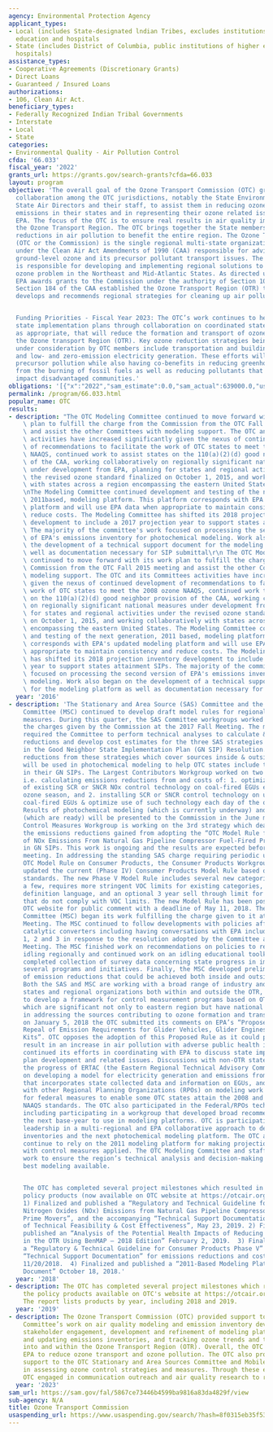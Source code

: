 ```yaml
---
agency: Environmental Protection Agency
applicant_types:
- Local (includes State-designated lndian Tribes, excludes institutions of higher
  education and hospitals
- State (includes District of Columbia, public institutions of higher education and
  hospitals)
assistance_types:
- Cooperative Agreements (Discretionary Grants)
- Direct Loans
- Guaranteed / Insured Loans
authorizations:
- 106, Clean Air Act.
beneficiary_types:
- Federally Recognized Indian Tribal Governments
- Interstate
- Local
- State
categories:
- Environmental Quality - Air Pollution Control
cfda: '66.033'
fiscal_year: '2022'
grants_url: https://grants.gov/search-grants?cfda=66.033
layout: program
objective: 'The overall goal of the Ozone Transport Commission (OTC) grant is to facilitate
  collaboration among the OTC jurisdictions, notably the State Environmental Commissioners/Secretaries,
  State Air Directors and their staff, to assist them in reducing ozone precursor
  emissions in their states and in representing their ozone related issues to the
  EPA. The focus of the OTC is to ensure real results in air quality improvement in
  the Ozone Transport Region. The OTC brings together the State members to coordinate
  reductions in air pollution to benefit the entire region. The Ozone Transport Commission
  (OTC or the Commission) is the single regional multi-state organization created
  under the Clean Air Act Amendments of 1990 (CAA) responsible for advising EPA on
  ground-level ozone and its precursor pollutant transport issues. The Commission
  is responsible for developing and implementing regional solutions to the ground-level
  ozone problem in the Northeast and Mid-Atlantic States. As directed under the CAA,
  EPA awards grants to the Commission under the authority of Section 106 of the CAA.
  Section 184 of the CAA established the Ozone Transport Region (OTR) that, by law,
  develops and recommends regional strategies for cleaning up air pollution.


  Funding Priorities - Fiscal Year 2023: The OTC’s work continues to help states develop
  state implementation plans through collaboration on coordinated state-level controls,
  as appropriate, that will reduce the formation and transport of ozone into and within
  the Ozone transport Region (OTR). Key ozone reduction strategies being pursued or
  under consideration by OTC members include transportation and building electrification,
  and low- and zero-emission electricity generation. These efforts will reduce ozone
  precursor pollution while also having co-benefits in reducing greenhouse gas emissions
  from the burning of fossil fuels as well as reducing pollutants that disproportionately
  impact disadvantaged communities.'
obligations: '[{"x":"2022","sam_estimate":0.0,"sam_actual":639000.0,"usa_spending_actual":0.0},{"x":"2023","sam_estimate":639000.0,"sam_actual":0.0,"usa_spending_actual":1278000.0},{"x":"2024","sam_estimate":700000.0,"sam_actual":0.0,"usa_spending_actual":0.0}]'
permalink: /program/66.033.html
popular_name: OTC
results:
- description: "The OTC Modeling Committee continued to move forward with its work\
    \ plan to fulfill the charge from the Commission from the OTC Fall 2015 meeting\
    \ and assist the other Committees with modeling support. The OTC and its Committees\
    \ activities have increased significantly given the nexus of continued development\
    \ of recommendations to facilitate the work of OTC states to meet the 2008 ozone\
    \ NAAQS, continued work to assist states on the 110(a)(2)(d) good neighbor provision\
    \ of the CAA, working collaboratively on regionally significant national measures\
    \ under development from EPA, planning for states and regional activities under\
    \ the revised ozone standard finalized on October 1, 2015, and working collaboratively\
    \ with states across a region encompassing the eastern United States.\r\n\r\n\r\
    \nThe Modeling Committee continued development and testing of the next generation,\
    \ 2011based, modeling platform. This platform corresponds with EPA's updated modeling\
    \ platform and will use EPA data when appropriate to maintain consistency and\
    \ reduce costs. The Modeling Committee has shifted its 2018 projection inventory\
    \ development to include a 2017 projection year to support states attainment SIPs.\
    \ The majority of the committee's work focused on processing the second version\
    \ of EPA's emissions inventory for photochemical modeling. Work also began on\
    \ the development of a technical support document for the modeling platform as\
    \ well as documentation necessary for SIP submittal\r\n The OTC Modeling Committee\
    \ continued to move forward with its work plan to fulfill the charge from the\
    \ Commission from the OTC Fall 2015 meeting and assist the other Committees with\
    \ modeling support. The OTC and its Committees activities have increased significantly\
    \ given the nexus of continued development of recommendations to facilitate the\
    \ work of OTC states to meet the 2008 ozone NAAQS, continued work to assist states\
    \ on the 110(a)(2)(d) good neighbor provision of the CAA, working collaboratively\
    \ on regionally significant national measures under development from EPA, planning\
    \ for states and regional activities under the revised ozone standard finalized\
    \ on October 1, 2015, and working collaboratively with states across a region\
    \ encompassing the eastern United States. The Modeling Committee continued development\
    \ and testing of the next generation, 2011 based, modeling platform. This platform\
    \ corresponds with EPA's updated modeling platform and will use EPA data when\
    \ appropriate to maintain consistency and reduce costs. The Modeling Committee\
    \ has shifted its 2018 projection inventory development to include a 2017 projection\
    \ year to support states attainment SIPs. The majority of the committee's work\
    \ focused on processing the second version of EPA's emissions inventory for photochemical\
    \ modeling. Work also began on the development of a technical support document\
    \ for the modeling platform as well as documentation necessary for SIP submittal."
  year: '2016'
- description: 'The Stationary and Area Source (SAS) Committee and the Mobile Source
    Committee (MSC) continued to develop draft model rules for regional ozone control
    measures. During this quarter, the SAS Committee workgroups worked on addressing
    the charges given by the Commission at the 2017 Fall Meeting. The main charge
    required the Committee to perform technical analyses to calculate & document emissions
    reductions and develop cost estimates for the three SAS strategies formalized
    in the Good Neighbor State Implementation Plan (GN SIP) Resolution. The emissions
    reductions from these strategies which cover sources inside & outside of the OTR
    will be used in photochemical modeling to help OTC states include these measures
    in their GN SIPs. The Largest Contributors Workgroup worked on two of these strategies,
    i.e. calculating emissions reductions from and costs of: 1. optimizing the use
    of existing SCR or SNCR NOx control technology on coal-fired EGUs each day of
    ozone season, and 2. installing SCR or SNCR control technology on uncontrolled
    coal-fired EGUs & optimize use of such technology each day of the ozone season.
    Results of photochemical modeling (which is currently underway) and cost estimates
    (which are ready) will be presented to the Commission in the June meeting. The
    Control Measures Workgroup is working on the 3rd strategy which deals with calculating
    the emissions reductions gained from adopting the “OTC Model Rule for Control
    of NOx Emissions From Natural Gas Pipeline Compressor Fuel-Fired Prime Movers”
    in GN SIPs. This work is ongoing and the results are expected before the June
    meeting. In addressing the standing SAS charge requiring periodic updates of the
    OTC Model Rule on Consumer Products, the Consumer Products Workgroup revised and
    updated the current (Phase IV) Consumer Products Model Rule based on California
    standards. The new Phase V Model Rule includes several new categories, excludes
    a few, requires more stringent VOC limits for existing categories, has revised
    definition language, and an optional 3 year sell through limit for existing products
    that do not comply with VOC limits. The new Model Rule has been posted on the
    OTC website for public comment with a deadline of May 11, 2018. The Mobile Source
    Committee (MSC) began its work fulfilling the charge given to it at 2017 Fall
    Meeting. The MSC continued to follow developments with policies affecting aftermarket
    catalytic converters including having conversations with EPA including Regions
    1, 2 and 3 in response to the resolution adopted by the Committee at the Spring
    Meeting. The MSC finished work on recommendations on policies to reduce vehicle
    idling regionally and continued work on an idling educational toolkit. The MSC
    completed collection of survey data concerning state progress in implementing
    several programs and initiatives. Finally, the MSC developed preliminary estimates
    of emission reductions that could be achieved both inside and outside the OTR.
    Both the SAS and MSC are working with a broad range of industry and other stakeholders,
    states and regional organizations both within and outside the OTR, and EPA offices
    to develop a framework for control measurement programs based on OTC Model Rules
    which are significant not only to eastern region but have national applicability
    in addressing the sources contributing to ozone formation and transport. In addition,
    on January 5, 2018 the OTC submitted its comments on EPA’s “Proposed Rule on the
    Repeal of Emission Requirements for Glider Vehicles, Glider Engines, and Glider
    Kits”. OTC opposes the adoption of this Proposed Rule as it could potentially
    result in an increase in air pollution with adverse public health impacts. OTC
    continued its efforts in coordinating with EPA to discuss state implementation
    plan development and related issues. Discussions with non-OTR states included
    the progress of ERTAC (the Eastern Regional Technical Advisory Committee) focused
    on developing a model for electricity generation and emissions from EGUs, a tool
    that incorporates state collected data and information on EGUs, and how to coordinate
    with other Regional Planning Organizations (RPOs) on modeling work and the need
    for federal measures to enable some OTC states attain the 2008 and the 2015 Ozone
    NAAQS standards. The OTC also participated in the Federal/RPOs technical collaborative
    including participating in a workgroup that developed broad recommendations for
    the next base-year to use in modeling platforms. OTC is participating and providing
    leadership in a multi-regional and EPA collaborative approach to develop emissions
    inventories and the next photochemical modeling platform. The OTC and other states
    continue to rely on the 2011 modeling platform for making projections, particularly
    with control measures applied. The OTC Modeling Committee and staff provide critical
    work to ensure the region’s technical analysis and decision-making are using the
    best modeling available.


    The OTC has completed several project milestones which resulted in the following
    policy products (now available on OTC website at https://otcair.org/document.asp?Fview=Report):
    1) Finalized and published a “Regulatory and Technical Guideline for Control of
    Nitrogen Oxides (NOx) Emissions from Natural Gas Pipeline Compressor Fuel-Fired
    Prime Movers”, and the accompanying “Technical Support Documentation” for “Analysis
    of Technical Feasibility & Cost Effectiveness”, May 23, 2019. 2) Finalized and
    published an “Analysis of the Potential Health Impacts of Reducing Ozone Levels
    in the OTR Using BenMAP – 2018 Edition” February 2, 2019.  3) Finalized and published
    a “Regulatory & Technical Guideline for Consumer Products Phase V” and the accompanying
    “Technical Support Documentation” for emissions reductions and cost analyses,
    11/20/2018.  4) Finalized and published a “2011-Based Modeling Platform Support
    Document” October 18, 2018.'
  year: '2018'
- description: The OTC has completed several project milestones which resulted in
    the policy products available on OTC's website at https://otcair.org/document.asp?fview=Report.
    The report lists products by year, including 2018 and 2019.
  year: '2019'
- description: The Ozone Transport Commission (OTC) provided support to the OTC Modeling
    Committee’s work on air quality modeling and emission inventory development though
    stakeholder engagement, development and refinement of modeling platform, maintaining
    and updating emissions inventories, and tracking ozone trends and transport patterns
    into and within the Ozone Transport Region (OTR). Overall, the OTC worked with
    EPA to reduce ozone transport and ozone pollution. The OTC also provided continued
    support to the OTC Stationary and Area Sources Committee and Mobile Sources Committee
    in assessing ozone control strategies and measures. Through these efforts, the
    OTC engaged in communication outreach and air quality research to reduce air pollution.
  year: '2023'
sam_url: https://sam.gov/fal/5867ce73446b4599ba9816a83da4829f/view
sub-agency: N/A
title: Ozone Transport Commission
usaspending_url: https://www.usaspending.gov/search/?hash=8f0315eb35f539cfef53f2417d567f96
---
```


